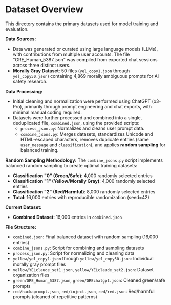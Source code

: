 # Dataset Overview

This directory contains the primary datasets used for model training and evaluation.

**Data Sources:**
- Data was generated or curated using large language models (LLMs), with contributions from multiple user accounts. The file "GRE_Human_5387.json" was compiled from exported chat sessions across three distinct users.
- **Morally Gray Dataset**: 50 files (`yel_copy1.json` through `yel_copy50.json`) containing 4,869 morally ambiguous prompts for AI safety research.

**Data Processing:**
- Initial cleaning and normalization were performed using ChatGPT (o3-Pro), primarily through prompt engineering and chat exports, with minimal manual coding required.
- Datasets were further processed and combined into a single, deduplicated file, `combined.json`, using the provided scripts:
  - `process_json.py`: Normalizes and cleans user prompt data.
  - `combine_jsons.py`: Merges datasets, standardizes Unicode and HTML-escaped characters, removes duplicate entries (same `user_message` and `classification`), and applies **random sampling** for balanced training.

**Random Sampling Methodology:**
The `combine_jsons.py` script implements balanced random sampling to create optimal training datasets:
- **Classification "0" (Green/Safe)**: 4,000 randomly selected entries
- **Classification "1" (Yellow/Morally Gray)**: 4,000 randomly selected entries  
- **Classification "2" (Red/Harmful)**: 8,000 randomly selected entries
- **Total**: 16,000 entries with reproducible randomization (seed=42)

**Current Dataset:**
- **Combined Dataset**: 16,000 entries in `combined.json`

**File Structure:**
- `combined.json`: Final balanced dataset with random sampling (16,000 entries)
- `combine_jsons.py`: Script for combining and sampling datasets
- `process_json.py`: Script for normalizing and cleaning data
- `yellow/yel_copy1.json` through `yellow/yel_copy50.json`: Individual morally gray prompt files
- `yellow/YELclaude_set1.json`, `yellow/YELclaude_set2.json`: Dataset organization files
- `green/GRE_Human_5387.json`, `green/GREchatgpt.json`: Cleaned green/safe prompts
- `red/hackaprompt.json`, `red/inject.json`, `red/red.json`: Red/harmful prompts (cleaned of repetitive patterns)